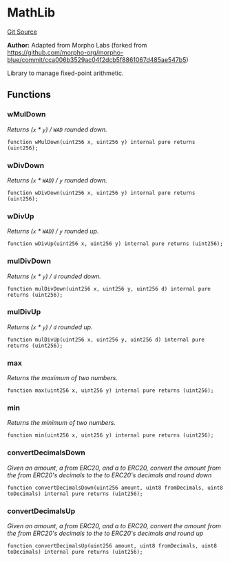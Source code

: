 # MathLib
[Git Source](https://github.com/Level-Money/contracts/blob/8db01e6152f39f954577b5bcc8ca6a9c0b59a8cd/src/v2/common/libraries/MathLib.sol)

**Author:**
Adapted from Morpho Labs (forked from https://github.com/morpho-org/morpho-blue/commit/cca006b3529ac04f2dcb5f8861067d485ae547b5)

Library to manage fixed-point arithmetic.


## Functions
### wMulDown

*Returns (`x` * `y`) / `WAD` rounded down.*


```solidity
function wMulDown(uint256 x, uint256 y) internal pure returns (uint256);
```

### wDivDown

*Returns (`x` * `WAD`) / `y` rounded down.*


```solidity
function wDivDown(uint256 x, uint256 y) internal pure returns (uint256);
```

### wDivUp

*Returns (`x` * `WAD`) / `y` rounded up.*


```solidity
function wDivUp(uint256 x, uint256 y) internal pure returns (uint256);
```

### mulDivDown

*Returns (`x` * `y`) / `d` rounded down.*


```solidity
function mulDivDown(uint256 x, uint256 y, uint256 d) internal pure returns (uint256);
```

### mulDivUp

*Returns (`x` * `y`) / `d` rounded up.*


```solidity
function mulDivUp(uint256 x, uint256 y, uint256 d) internal pure returns (uint256);
```

### max

*Returns the maximum of two numbers.*


```solidity
function max(uint256 x, uint256 y) internal pure returns (uint256);
```

### min

*Returns the minimum of two numbers.*


```solidity
function min(uint256 x, uint256 y) internal pure returns (uint256);
```

### convertDecimalsDown

*Given an amount, a from ERC20, and a to ERC20, convert the amount from the from ERC20's decimals to the to ERC20's decimals and round down*


```solidity
function convertDecimalsDown(uint256 amount, uint8 fromDecimals, uint8 toDecimals) internal pure returns (uint256);
```

### convertDecimalsUp

*Given an amount, a from ERC20, and a to ERC20, convert the amount from the from ERC20's decimals to the to ERC20's decimals and round up*


```solidity
function convertDecimalsUp(uint256 amount, uint8 fromDecimals, uint8 toDecimals) internal pure returns (uint256);
```

